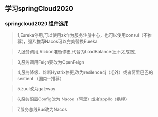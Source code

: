## 学习springCloud2020
### springcloud2020 组件选用
> 1,Eureka停用,可以使用zk作为服务注册中心，也可以使用consul（不推荐），强烈推荐Nacos可以完美替换Eureka

> 2,服务调用,Ribbon准备停更,代替为LoadBalance(还不太成熟),
 
> 3,服务调用Feign要改为OpenFeign
 
> 4,服务降级、熔断Hystrix停更,改为resilence4j（老外）或者阿里巴巴的sentienl （国内--推荐）
 
> 5.Zuul改为gateway

> 6,服务配置Config改为  Nacos（阿里）或者appllo（携程）

> 7,服务总线Bus改为Nacos
